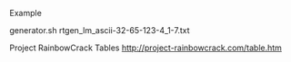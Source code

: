 Example 

generator.sh rtgen_lm_ascii-32-65-123-4_1-7.txt

Project RainbowCrack Tables
http://project-rainbowcrack.com/table.htm

